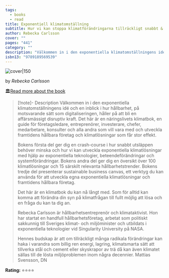 ```yaml
---
tags:
  - books
  - read
title: Exponentiell klimatomställning
subtitle: Hur vi kan stoppa klimatförändringarna tillräckligt snabbt & hur du bygger pionjärt hållbara företag
author: Rebecka Carlsson
cover: ""
pages: "441"
category: ""
description: "Välkommen in i den exponentiella klimatomställningens idé och en inblick i hur hållbarhet, på motsvarande sätt som digitaliseringen, håller på att bli en affärsmässigt disruptiv kraft.  \r\rDet här är en näringslivets klimatbok, en guide för företagsledare, entreprenörer, investerare, chefer, medarbetare, konsulter och alla andra som vill vara med och utveckla framtidens hållbara företag och klimatlösningar som får stor effekt. \r\rBokens första del ger dig en crash-course i hur snabbt utsläppen behöver minska och hur vi kan utveckla exponentiella klimatlösningar med hjälp av exponentiella teknologier, beteendeförändringar och systemförändringar. Bokens andra del ger dig en översikt över 100 klimatlösningar och 15 särskilt relevanta hållbarhetstrender. Bokens tredje del presenterar sustainable business canvas, ett verktyg du kan använda för att utveckla egna exponentiella klimatlösningar och framtidens hållbara företag.  \r\rDet här är en klimatbok du kan nå långt med. Som för alltid kan komma att förändra din syn på klimatfrågan till fullt möjlig att lösa och en fråga du kan ta dig an.\r\rRebecka Carlsson är hållbarhetsentreprenör och klimataktivist. Hon har startat en handfull hållbarhetsföretag, arbetat som politiskt sakkunnig till Sveriges klimat- och miljöminister och utbildats i exponentiella teknologier vid Singularity University på NASA.\r\rHennes budskap är att om tillräckligt många radikala förändringar kan haka i varandra som billig ren energi, lagring, klimatsmarta sätt att tillverka stål och cement eller skyskrapor av trä då kan även klimatet sällas till de lösta miljöproblemen inom några decennier.  Mattias Svensson, DN\r\rFörfattare: Rebecka Carlsson\rFormgivare: Henrik Callerstrand\rRedaktör: Nina Pettersson\rISBN: 9789188959652\rSpråk"
isbn13: "9789189569539"
---
```



![cover|150](https://s1.adlibris.com/images/58137019/exponentiell-klimatomstallning-hur-vi-kan-stoppa-klimatforandringarna-tillrackligt-snabbt-hur-du-bygger-pionjart-hallbara-foretag.jpg)

by *Rebecka Carlsson*

🏛️[Read more about the book](https://www.google.com/search?tbo=p&tbm=bks&q=isbn:9789189569539&num=10)

> [!note]- Description
> Välkommen in i den exponentiella klimatomställningens idé och en inblick i hur hållbarhet, på motsvarande sätt som digitaliseringen, håller på att bli en affärsmässigt disruptiv kraft.  Det här är en näringslivets klimatbok, en guide för företagsledare, entreprenörer, investerare, chefer, medarbetare, konsulter och alla andra som vill vara med och utveckla framtidens hållbara företag och klimatlösningar som får stor effekt. 
> 
> Bokens första del ger dig en crash-course i hur snabbt utsläppen behöver minska och hur vi kan utveckla exponentiella klimatlösningar med hjälp av exponentiella teknologier, beteendeförändringar och systemförändringar. Bokens andra del ger dig en översikt över 100 klimatlösningar och 15 särskilt relevanta hållbarhetstrender. Bokens tredje del presenterar sustainable business canvas, ett verktyg du kan använda för att utveckla egna exponentiella klimatlösningar och framtidens hållbara företag. 
> 
>Det här är en klimatbok du kan nå långt med. Som för alltid kan komma att förändra din syn på klimatfrågan till fullt möjlig att lösa och en fråga du kan ta dig an.
> 
> Rebecka Carlsson är hållbarhetsentreprenör och klimataktivist. Hon har startat en handfull hållbarhetsföretag, arbetat som politiskt sakkunnig till Sveriges klimat- och miljöminister och utbildats i exponentiella teknologier vid Singularity University på NASA.
>
>Hennes budskap är att om tillräckligt många radikala förändringar kan haka i varandra som billig ren energi, lagring, klimatsmarta sätt att tillverka stål och cement eller skyskrapor av trä då kan även klimatet sällas till de lösta miljöproblemen inom några decennier.  Mattias Svensson, DN

**Rating:** ⭐⭐⭐⭐
